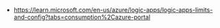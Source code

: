 - https://learn.microsoft.com/en-us/azure/logic-apps/logic-apps-limits-and-config?tabs=consumption%2Cazure-portal
